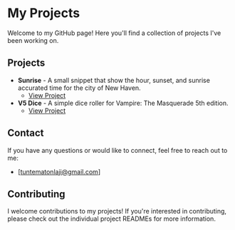 # My Projects

Welcome to my GitHub page! Here you'll find a collection of projects I've been working on.

## Projects

* **Sunrise** - A small snippet that show the hour, sunset, and sunrise accurated time for the city of New Haven.
    * [View Project](./sunrise)
* **V5 Dice** - A simple dice roller for Vampire: The Masquerade 5th edition.
    * [View Project](./v5-dice)

## Contact

If you have any questions or would like to connect, feel free to reach out to me:

* [tuntematonlaji@gmail.com]

## Contributing

I welcome contributions to my projects! If you're interested in contributing, please check out the individual project READMEs for more information.
